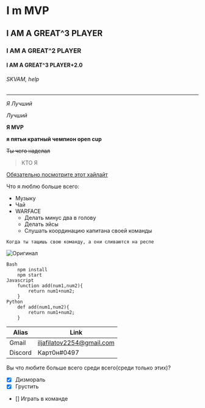 <!-- Headings -->
# I m MVP
## I AM A GREAT^3 PLAYER
### I AM A GREAT^2 PLAYER
#### I AM A GREAT^3 PLAYER+2.0
###### SKVAM, help 
----


<!-- Headings -->
*Я Лучший*

_Лучший_

<!-- Strong -->
**Я MVP**

__я пятьи кратный чемпион open cup__

<!-- Strikethrough -->
~~Ты чего наделал~~

<!-- Blockquote -->
>КТО Я
<!-- Links -->
[Обязательно посмотрите этот хайлайт](https://www.youtube.com/watch?v=YjGW7vBUHeY)

<!-- UL -->
Что я люблю больше всего:

* Музыку
* Чай
* WARFACE
    * Делать минус два в голову
    * Делать эйсы
    * Слушать координацию капитана своей команды

<!-- OL -->
`Когда ты тащишь свою команду, а они сливаются на респе`

<!-- Images -->
![Оригинал](https://i.ytimg.com/vi/nvvMx5_A5jY/maxresdefault.jpg)

<!-- Code Blocks -->
```
Bash
    npm install
    npm start
Javascript
    function add(num1,num2){
        return num1+num2;
    }
Python
    def add(num1,num2){
        return num1+num2;
    }
```
<!-- Tables -->
|Alias | Link       |
| --------- | ------------ |
|  Gmail  | iljafilatov2254@gmail.com |
|   Discord    |   Карт0н#0497       |

<!-- Task Lists -->
Вы что любите больше всего среди всего(среди только этих)?
* [x] Дизмораль
* [x] Грустить
* [] Играть в команде
